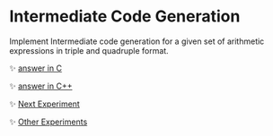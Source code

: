 # Intermediate Code Generation
Implement Intermediate code generation for a given set of arithmetic expressions in triple and quadruple format.
	
:sparkles: [answer in C](answer.c)

:sparkles: [answer in C++](answer.cpp)

:sparkles: [Next Experiment](../exp6/Question.md)

:sparkles: [Other Experiments](../README.md)